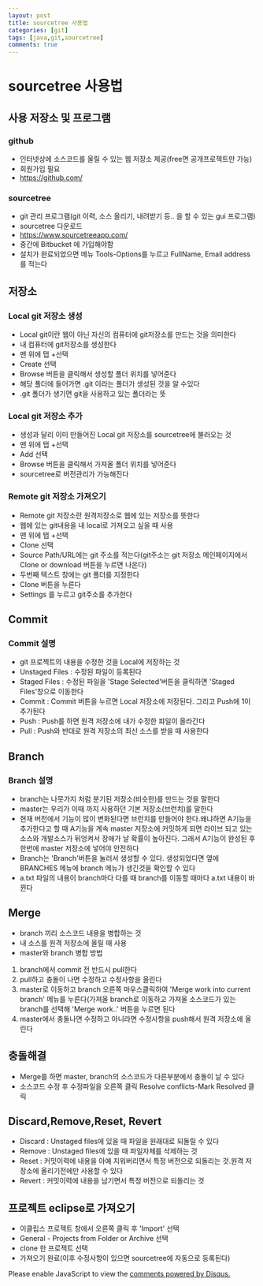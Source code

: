 ```yaml
---
layout: post
title: sourcetree 사용법
categories: [git]
tags: [java,git,sourcetree]
comments: true
---
```

# sourcetree 사용법

## 사용 저장소 및 프로그램
### github
- 인터넷상에 소스코드를 올릴 수 있는 웹 저장소 제공(free면 공개프로젝트만 가능)
- 회원가입 필요
- https://github.com/

### sourcetree
- git 관리 프로그램(git 이력, 소스 올리기, 내려받기 등.. 을 할 수 있는 gui 프로그램)
- sourcetree 다운로드
- https://www.sourcetreeapp.com/
- 중간에 Bitbucket 에 가입해야함
- 설치가 완료되었으면 메뉴 Tools-Options를 누르고 FullName, Email address를 적는다

## 저장소
### Local git 저장소 생성
- Local git이란 웹이 아닌 자신의 컴퓨터에 git저장소를 만드는 것을 의미한다
- 내 컴퓨터에 git저장소를 생성한다
- 맨 위에 탭 +선택
- Create 선택
- Browse 버튼을 클릭해서 생성할 폴더 위치를 넣어준다 
- 해당 폴더에 들어가면 .git 이라는 폴더가 생성된 것을 알 수있다
- .git 폴더가 생기면 git을 사용하고 있는 폴더라는 뜻

### Local git 저장소 추가
- 생성과 달리 이미 만들어진 Local git 저장소를 sourcetree에 불러오는 것
- 맨 위에 탭 +선택
- Add 선택
- Browse 버튼을 클릭해서 가져올 폴더 위치를 넣어준다 
- sourcetree로 버전관리가 가능해진다

### Remote git 저장소 가져오기
- Remote git 저장소란 원격저장소로 웹에 있는 저장소를 뜻한다
- 웹에 있는 git내용을 내 local로 가져오고 싶을 때 사용
- 맨 위에 탭 +선택
- Clone 선택
- Source Path/URL에는 git 주소를 적는다(git주소는 git 저장소 메인페이지에서 Clone or download 버튼을 누르면 나온다)
- 두번째 텍스트 창에는 git 폴더를 지정한다
- Clone 버튼을 누른다
- Settings 를 누르고 git주소를 추가한다

## Commit
### Commit 설명
- git 프로젝트의 내용을 수정한 것을 Local에 저장하는 것
- Unstaged Files : 수정된 파일이 등록된다
- Staged Files : 수정된 파일을 'Stage Selected'버튼을 클릭하면 'Staged Files'창으로 이동한다
- Commit : Commit 버튼을 누르면 Local 저장소에 저장된다. 그리고 Push에 1이 추가된다
- Push : Push를 하면 원격 저장소에 내가 수정한 퍄일이 올라간다
- Pull : Push와 반대로 원격 저장소의 최신 소스를 받을 때 사용한다

## Branch
### Branch 설명
- branch는 나뭇가지 처럼 분기된 저장소(비슷한)를 만드는 것을 말한다
- master는 우리가 이때 까지 사용하던 기본 저장소(브런치)를 말한다
- 현재 버전에서 기능이 많이 변화된다면 브런치를 만들어야 한다.왜냐하면 A기능을 추가한다고 할 때 A기능을 계속 master 저장소에 커밋하게 되면 라이브 되고 있는 소스와 개발소스가 뒤엉켜서 장애가 날 확률이 높아진다. 그래서 A기능이 완성된 후 한번에 master 저장소에 넣어야 안전하다
- Branch는 'Branch'버튼을 눌러서 생성할 수 있다. 생성되었다면 옆에 BRANCHES 메뉴에 branch 메뉴가 생긴것을 확인할 수 있다
- a.txt 파일의 내용이 branch마다 다를 때 branch를 이동할 때마다 a.txt 내용이 바뀐다

## Merge
- branch 끼리 소스코드 내용을 병합하는 것
- 내 소스를 원격 저장소에 올릴 때 사용
- master와 branch 병합 방법
1. branch에서 commit 전 반드시 pull한다
2. pull하고 충돌이 나면 수정하고 수정사항을 올린다
3. master로 이동하고 branch 오른쪽 마우스클릭하여 'Merge work into current branch' 메뉴를 누른다(가져올 branch로 이동하고 가져올 소스코드가 있는 branch를 선택해 'Merge work..' 버튼을 누르면 된다
4. master에서 충돌나면 수정하고 아니라면 수정사항을 push해서 원격 저장소에 올린다

## 충돌해결
- Merge를 하면 master, branch의 소스코드가 다른부분에서 충돌이 날 수 있다
- 소스코드 수정 후 수정파일을 오른쪽 클릭 Resolve conflicts-Mark Resolved 클릭

## Discard,Remove,Reset, Revert
- Discard : Unstaged files에 있을 때 파일을 원래대로 되돌릴 수 있다
- Remove :  Unstaged files에 있을 때 파일자체를 삭제하는 것
- Reset : 커밋이력에 내용을 아예 지워버리면서 특정 버전으로 되돌리는 것.원격 저장소에 올리기전에만 사용할 수 있다
- Revert : 커밋이력에 내용을 남기면서 특정 버전으로 되돌리는 것

## 프로젝트 eclipse로 가져오기
- 이클립스 프로젝트 창에서 오른쪽 클릭 후 'Import' 선택
- General - Projects from Folder or Archive 선택
- clone 한 프로젝트 선택
- 가져오기 완료(이후 수정사항이 있으면 sourcetree에 자동으로 등록된다)


<div id="disqus_thread"></div>
<script>

/**
*  RECOMMENDED CONFIGURATION VARIA*BLES: EDIT AND UNCOMMENT THE SECTION BELOW TO INSERT DYNAMIC VALUES FROM YOUR PLATFORM OR CMS.
*  LEARN WHY DEFINING THESE VARIABLES IS IMPORTANT: https://disqus.com/admin/universalcode/#configuration-variables*/
/*
var disqus_config = function () {
this.page.url = PAGE_URL;  // Replace PAGE_URL with your page's canonical URL variable
this.page.identifier = PAGE_IDENTIFIER; // Replace PAGE_IDENTIFIER with your page's unique identifier variable
};
*/
(function() { // DON'T EDIT BELOW THIS LINE
var d = document, s = d.createElement('script');
s.src = 'https://parkwonhui.disqus.com/embed.js';
s.setAttribute('data-timestamp', +new Date());
(d.head || d.body).appendChild(s);
})();
</script>
<noscript>Please enable JavaScript to view the <a href="https://disqus.com/?ref_noscript">comments powered by Disqus.</a></noscript>
                            